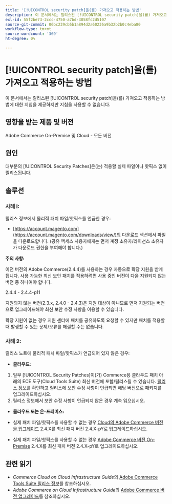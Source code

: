 ```yaml
---
title: '[!UICONTROL security patch]을(를) 가져오고 적용하는 방법'
description: 이 문서에서는 릴리스된 [!UICONTROL security patch]을(를) 가져오고 적용하는 방법에 대한 지침을 제공하지만 지침을 사용할 수 없습니다.
exl-id: 55f2be73-2ccc-4750-a7bd-3058fc2d5107
source-git-commit: 06bc239cb5b1a894d2a60236a9b32b2b0c4eba80
workflow-type: tm+mt
source-wordcount: '369'
ht-degree: 0%

---
```


# [!UICONTROL security patch]을(를) 가져오고 적용하는 방법

이 문서에서는 릴리스된 [!UICONTROL security patch]을(를) 가져오고 적용하는 방법에 대한 지침을 제공하지만 지침을 사용할 수 없습니다.

## 영향을 받는 제품 및 버전

Adobe Commerce On-Premise 및 Cloud - 모든 버전

## 원인

대부분의 [!UICONTROL Security Patches]은(는) 적용할 실제 파일이나 핫픽스 없이 릴리스됩니다.

## 솔루션


### 사례 I:

릴리스 정보에서 물리적 패치 파일/핫픽스를 언급한 경우:

* [https://account.magento.com](https://account.magento.com/downloads/view/)의 다운로드 섹션에서 파일을 다운로드합니다. (공유 액세스 사용자에게는 먼저 계정 소유자/라이선스 소유자가 다운로드 권한을 부여해야 합니다.)

**주의 사항:**

이전 버전의 Adobe Commerce(2.4.4)를 사용하는 경우 자동으로 확장 지원을 받게 됩니다. 사용 가능한 최신 보안 패치를 적용하려면 사용 중인 버전이 다음 지원되지 않는 버전 중 하나여야 합니다.

2.4.4 - 2.4.4-p11

지원되지 않는 버전(2.3.x, 2.4.0 - 2.4.3)은 지원 대상이 아니므로 먼저 지원되는 버전으로 업그레이드해야 최신 보안 수정 사항을 이용할 수 있습니다.

확장 지원이 없는 경우 지원 센터에 패치를 공유하도록 요청할 수 있지만 패치를 적용할 때 발생할 수 있는 문제/오류를 해결할 수는 없습니다.

### 사례 2:

릴리스 노트에 물리적 패치 파일/핫픽스가 언급되어 있지 않은 경우:

* **클라우드:**

1. 일부 [!UICONTROL Security Patches]이(가) Commerce용 클라우드 패치 아래의 ECE 도구(Cloud Tools Suite) 최신 버전에 포함/릴리스될 수 있습니다. [릴리스 정보](https://experienceleague.adobe.com/en/docs/commerce-cloud-service/user-guide/release-notes/cloud-tools-suite)를 확인하고 릴리스에 보안 수정 사항이 언급되면 해당 버전으로 패키지를 업그레이드하십시오.
1. 릴리스 정보에서 보안 수정 사항이 언급되지 않은 경우 계속 읽으십시오.

* **클라우드 또는 온-프레미스:**

* 실제 패치 파일/핫픽스를 사용할 수 없는 경우 [Cloud의 Adobe Commerce 버전을 업그레이드](https://experienceleague.adobe.com/en/docs/commerce-cloud-service/user-guide/develop/upgrade/commerce-version) 2.4.X를 최신 패치 버전 2.4.X-pY로 업그레이드하십시오.
* 실제 패치 파일/핫픽스를 사용할 수 없는 경우 [Adobe Commerce 버전 On-Premise](https://experienceleague.adobe.com/en/docs/commerce-operations/upgrade-guide/implementation/perform-upgrade) 2.4.X를 최신 패치 버전 2.4.X-pY로 업그레이드하십시오.

## 관련 읽기

* *Commerce Cloud on Cloud Infrastructure Guide*&#x200B;의 [Adobe Commerce Tools Suite 릴리스 정보](https://experienceleague.adobe.com/en/docs/commerce-cloud-service/user-guide/release-notes/cloud-tools-suite)를 참조하십시오.
* *Adobe Commerce on Cloud Infrastructure Guide*&#x200B;의 [Adobe Commerce 버전 업그레이드](https://experienceleague.adobe.com/en/docs/commerce-cloud-service/user-guide/develop/upgrade/commerce-version)를 참조하십시오.
